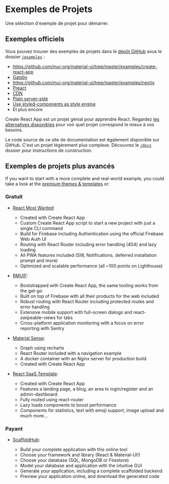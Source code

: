 # Exemples de Projets

<p class="description">Une sélection d'exemple de projet pour démarrer.</p>

## Exemples officiels

Vous pouvez trouver des exemples de projets dans le [dépôt GitHub](https://github.com/mui-org/material-ui) sous le dossier [`/examples`](https://github.com/mui-org/material-ui/tree/master/examples) :

- https://github.com/mui-org/material-ui/tree/master/examples/create-react-app
- [Gatsby](https://github.com/mui-org/material-ui/tree/next/examples/gatsby)
- https://github.com/mui-org/material-ui/tree/master/examples/nextjs
- [Preact](https://github.com/mui-org/material-ui/tree/next/examples/preact)
- [CDN](https://github.com/mui-org/material-ui/tree/next/examples/cdn)
- [Plain server-side](https://github.com/mui-org/material-ui/tree/next/examples/ssr)
- [Use styled-components as style engine](https://github.com/mui-org/material-ui/tree/next/examples/create-react-app-with-styled-components)
- Et plus encore

Create React App est un projet génial pour apprendre React. Regardez [les alternatives disponibles](https://github.com/facebook/create-react-app/blob/master/README.md#popular-alternatives) pour voir quel projet correspond le mieux à vos besoins.

Le code source de ce site de documentation est également disponible sur GitHub. C'est un projet légèrement plus complexe. Découvrez le [`/docs`](https://github.com/mui-org/material-ui/tree/master/docs) dossier pour instructions de construction.

## Exemples de projets plus avancés

If you want to start with a more complete and real-world example, you could take a look at the [premium themes & templates](https://material-ui.com/store/?utm_source=docs&utm_medium=referral&utm_campaign=example-projects-store) or:

### Gratuit

- [React Most Wanted](https://github.com/TarikHuber/react-most-wanted):

  - Created with Create React App
  - Custom Create React App script to start a new project with just a single CLI command
  - Build for Firebase including Authentication using the official Firebase Web Auth UI
  - Routing with React Router including error handling (404) and lazy loading
  - All PWA features included (SW, Notifications, deferred installation prompt and more)
  - Optimized and scalable performance (all ~100 points on Lighthouse)

- [RMUIF](https://github.com/phoqe/rmuif):

  - Bootstrapped with Create React App, the same tooling works from the get-go
  - Built on top of Firebase with all their products for the web included
  - Robust routing with React Router including protected routes and error handling
  - Extensive mobile support with full-screen dialogs and react-swipeable-views for tabs
  - Cross-platform application monitoring with a focus on error reporting with Sentry

- [Material Sense](https://github.com/alexanmtz/material-sense):

  - Graph using recharts
  - React Router included with a navigation example
  - A docker container with an Nginx server for production build
  - Created with Create React App

- [React SaaS Template](https://github.com/dunky11/react-saas-template):

  - Created with Create React App
  - Features a landing page, a blog, an area to login/register and an admin-dashboard
  - Fully routed using react-router
  - Lazy loads components to boost performance
  - Components for statistics, text with emoji support, image upload and much more...

### Payant

- [ScaffoldHub](https://scaffoldhub.io/?partner=1):

  - Build your complete application with this online tool
  - Choose your framework and library (React & Material-UI!)
  - Choose your database (SQL, MongoDB or Firestore)
  - Model your database and application with the intuitive GUI
  - Generate your application, including a complete scaffolded backend
  - Preview your application online, and download the generated code
